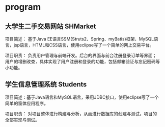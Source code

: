 # program
## 大学生二手交易网站 SHMarket

项目简述：	基于Java EE语言SSM(Struts2、Spring、myBatis)框架、MySQL语言，jsp语言，HTML和CSS语言，使用eclipse写了一个简单的网上交易平台。

项目职责：	负责用户管理与前端开发。后台的界面与前台注册登录订单等界面；用户的增删改查，具体实现了用户注册和登录的功能，包括邮箱验证与忘记密码等小功能。

## 学生信息管理系统 Students

项目简述：基于Java语言和MySQL语言，采用JDBC接口，使用eclipse写了一个简单的窗体应用程序。

项目职责： 对项目整体进行构建与分析，从而进行数据库的创建与测试，项目的全部实现与测试。
